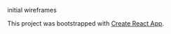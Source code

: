 initial wireframes


This project was bootstrapped with [Create React App](https://github.com/facebookincubator/create-react-app).
